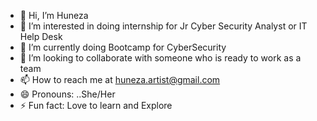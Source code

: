 - 👋 Hi, I’m Huneza
- 👀 I’m interested in doing internship for Jr Cyber Security Analyst or IT Help Desk
- 🌱 I’m currently doing Bootcamp for CyberSecurity
- 💞️ I’m looking to collaborate with someone who is ready to work as a team 
- 📫 How to reach me at huneza.artist@gmail.com
- 😄 Pronouns: ..She/Her
- ⚡ Fun fact: Love to learn and Explore

<!---
Huneza786/Huneza786 is a ✨ special ✨ repository because its `README.md` (this file) appears on your GitHub profile.
You can click the Preview link to take a look at your changes.
--->
